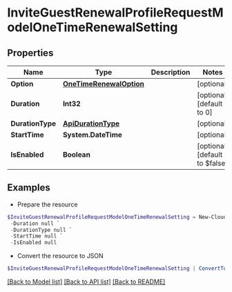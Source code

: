 # InviteGuestRenewalProfileRequestModelOneTimeRenewalSetting
## Properties

Name | Type | Description | Notes
------------ | ------------- | ------------- | -------------
**Option** | [**OneTimeRenewalOption**](OneTimeRenewalOption.md) |  | [optional] 
**Duration** | **Int32** |  | [optional] [default to 0]
**DurationType** | [**ApiDurationType**](ApiDurationType.md) |  | [optional] 
**StartTime** | **System.DateTime** |  | [optional] 
**IsEnabled** | **Boolean** |  | [optional] [default to $false]

## Examples

- Prepare the resource
```powershell
$InviteGuestRenewalProfileRequestModelOneTimeRenewalSetting = New-Cloud.Governance.ClientInviteGuestRenewalProfileRequestModelOneTimeRenewalSetting  -Option null `
 -Duration null `
 -DurationType null `
 -StartTime null `
 -IsEnabled null
```

- Convert the resource to JSON
```powershell
$InviteGuestRenewalProfileRequestModelOneTimeRenewalSetting | ConvertTo-JSON
```

[[Back to Model list]](../README.md#documentation-for-models) [[Back to API list]](../README.md#documentation-for-api-endpoints) [[Back to README]](../README.md)

